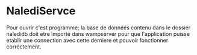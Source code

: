 # NalediServce

Pour ouvrir c'est programme; la base de donnéés contenu dans le dossier 
naledidb doit etre importé dans wampserver pour que l'application 
puisse etablir une connection avec cette derniere et pouvoir fonctionner correctement.





